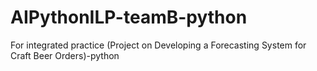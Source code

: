 # AIPythonILP-teamB-python
For integrated practice (Project on Developing a Forecasting System for Craft Beer Orders)-python
